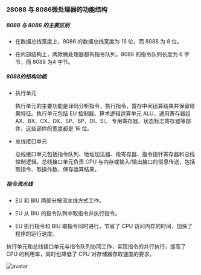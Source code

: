 ### 28088 与 8086微处理器的功能结构

##### 8088 与 8086 的主要区别

- 在数据总线宽度上，8086 的数据总线宽度为 16 位，而 8088 为 8 位。

- 在内部结构上，两款微处理器都有指令队列，8086 的指令队列长度为 6 字节，而 8088 为4 字节。

##### 8088的结构功能

- 执行单元

  执行单元的主要功能是译码分析指令，执行指令，暂存中间运算结果并保留结果特征。执行单元包括 EU 控制器、算术逻辑运算单元 ALU、通用寄存器组 AX、BX、CX、DX、SP、BP、DI、SI， 专用寄存器、状态标志寄存器等部件，这些部件的宽度都是 16 位。

- 总线接口单元

  总线接口单元包括指令队列、地址加法器、段寄存器、指令指针寄存器和总线控制逻辑。总线接口单元负责 CPU 与内存或输入/输出接口的信息传送，包括取指令、取操作数、保存运算结果。

##### 指令流水线

- EU 和 BIU 两部分按流水线方式工作。

- EU 从 BIU 的指令队列中取指令并执行指令。

- EU 执行指令和 BIU 取指令同时进行，节省了 CPU 访问内存的时间，加快了程序的运行速度。

执行单元和总线接口单元与指令队列协同工作，实现指令的并行执行，提高了 CPU 的利用率，同时也降低了 CPU 对存储器存取速度的要求。

![avatar](http://m.qpic.cn/psc?/V13aWMwP0ezS09/dc.CEbKkDpD9Z7TwDzRx5yV6FYA5YyhRVYEqADS1CuQfcyvedtqRmEEUBuV9ivOI4WFdVYhnQXNEP9AOFux4DA!!/b&bo=tQSlArUEpQIDCSw!&rf=viewer_4)